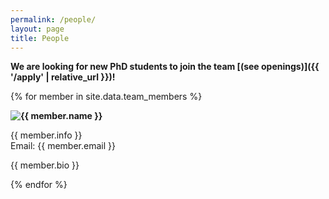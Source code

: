 ```yaml
---
permalink: /people/
layout: page
title: People
---
```


**We are looking for new PhD students to join the team [(see openings)]({{ '/apply' | relative_url }})!**

{% for member in site.data.team_members %}
<div class="row my-3">
  <div class="col-md-4 col-offset-md-1">
    <img class="img-fluid"
         src="{{ '/assets/img/team/' | append: member.photo | relative_url }}"
         style="float: left" />
  </div>
  <div class="col-md-8">
    <strong>{{ member.name }}</strong>
    <p>
      {{ member.info }}<br/>
      Email: {{ member.email }}
    </p>
    <p>{{ member.bio }}</p>
  </div>
</div>
{% endfor %}
